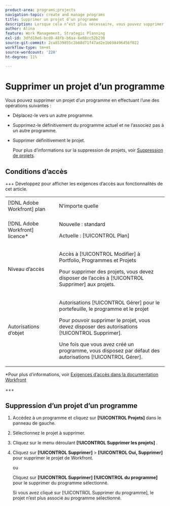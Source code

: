 ```yaml
---
product-area: programs;projects
navigation-topic: create and manage programs
title: Supprimer un projet d’un programme
description: Lorsque cela n’est plus nécessaire, vous pouvez supprimer un projet d’un programme.
author: Alina
feature: Work Management, Strategic Planning
exl-id: 3dfd10e6-bcd0-48fb-b6aa-6e08cc52b230
source-git-commit: 2ca8539855c2b08d71f47ad2e1b698496456f022
workflow-type: tm+mt
source-wordcount: '228'
ht-degree: 11%

---
```


# Supprimer un projet d’un programme

Vous pouvez supprimer un projet d’un programme en effectuant l’une des opérations suivantes :

* Déplacez-le vers un autre programme.
* Supprimez-le définitivement du programme actuel et ne l’associez pas à un autre programme.
* Supprimer définitivement le projet.

  Pour plus d’informations sur la suppression de projets, voir [Suppression de projets](../../../manage-work/projects/manage-projects/delete-projects.md).

## Conditions d’accès

+++ Développez pour afficher les exigences d’accès aux fonctionnalités de cet article.

<table style="table-layout:auto"> 
 <col> 
 <col> 
 <tbody> 
  <tr> 
   <td role="rowheader">[!DNL Adobe Workfront] plan</td> 
   <td> <p>N’importe quelle</p> </td> 
  </tr> 
  <tr> 
   <td role="rowheader">[!DNL Adobe Workfront] licence*</td> 
   <td><p>Nouvelle : standard</p> 
   <p>Actuelle : [!UICONTROL Plan] </p> </td> 
  </tr> 
  <tr> 
   <td role="rowheader">Niveau d’accès</td> 
   <td> <p>Accès à [!UICONTROL Modifier] à Portfolio, Programmes et Projets</p> <p>Pour supprimer des projets, vous devez disposer de l’accès à [!UICONTROL Supprimer] aux projets.</p> </td>
</tr> 
  <tr> 
   <td role="rowheader">Autorisations d’objet</td> 
   <td> <p>Autorisations [!UICONTROL Gérer] pour le portefeuille, le programme et le projet</p> <p>Pour pouvoir supprimer le projet, vous devez disposer des autorisations [!UICONTROL Supprimer]. </p> <p>Une fois que vous avez créé un programme, vous disposez par défaut des autorisations [!UICONTROL Gérer].</p> </td> 
  </tr> 
 </tbody> 
</table>

*Pour plus d’informations, voir [Exigences d’accès dans la documentation Workfront](/help/quicksilver/administration-and-setup/add-users/access-levels-and-object-permissions/access-level-requirements-in-documentation.md)

+++

## Suppression d’un projet d’un programme

1. Accédez à un programme et cliquez sur **[!UICONTROL Projets]** dans le panneau de gauche.

1. Sélectionnez le projet à supprimer.
1. Cliquez sur le menu déroulant **[!UICONTROL Supprimer les projets]** .
1. Cliquez sur **[!UICONTROL Supprimer]** > **[!UICONTROL Oui, Supprimer]** pour supprimer le projet de Workfront.

   ou

   Cliquez sur **[!UICONTROL Supprimer]** **[!UICONTROL du programme]** pour le supprimer du programme sélectionné.

   Si vous avez cliqué sur [!UICONTROL Supprimer du programme], le projet n’est plus associé au programme sélectionné.
